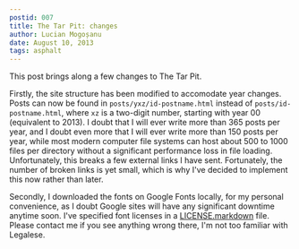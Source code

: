 ```yaml
---
postid: 007
title: The Tar Pit: changes
author: Lucian Mogoșanu
date: August 10, 2013
tags: asphalt
---
```


This post brings along a few changes to The Tar Pit.

Firstly, the site structure has been modified to accomodate year changes. Posts
can now be found in `posts/yxz/id-postname.html` instead of
`posts/id-postname.html`, where `xz` is a two-digit number, starting with year
00 (equivalent to 2013). I doubt that I will ever write more than 365 posts per
year, and I doubt even more that I will ever write more than 150 posts per
year, while most modern computer file systems can host about 500 to 1000 files
per directory without a significant performance loss in file loading.
Unfortunately, this breaks a few external links I have sent. Fortunately, the
number of broken links is yet small, which is why I've decided to implement
this now rather than later.

Secondly, I downloaded the fonts on Google Fonts locally, for my personal
convenience, as I doubt Google sites will have any significant downtime anytime
soon. I've specified font licenses in a [LICENSE.markdown][1] file. Please
contact me if you see anything wrong there, I'm not too familiar with Legalese.

[1]: /css/fonts/LICENSE.markdown

